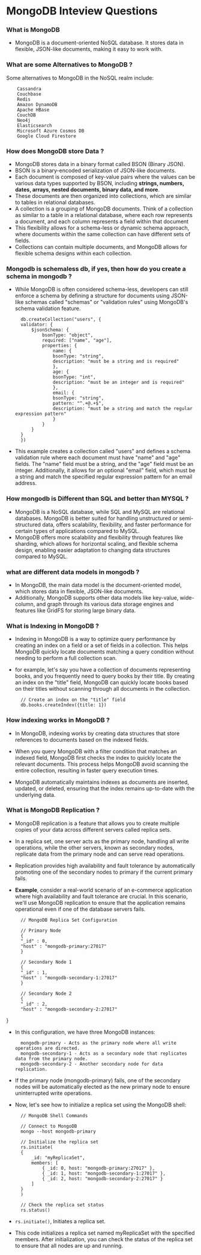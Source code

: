 # MongoDB Inteview Questions 

### What is MongoDB 
- MongoDB is a document-oriented NoSQL database. It stores data in flexible, JSON-like documents, making it easy to work with.

### What are some Alternatives to MongoDB ?
Some alternatives to MongoDB in the NoSQL realm include:

        Cassandra
        Couchbase
        Redis
        Amazon DynamoDB
        Apache HBase
        CouchDB
        Neo4j
        Elasticsearch
        Microsoft Azure Cosmos DB
        Google Cloud Firestore




### How does MongoDB store Data ? 
- MongoDB stores data in a binary format called BSON (Binary JSON).
- BSON is a binary-encoded serialization of JSON-like documents.
- Each document is composed of key-value pairs where the values can be various data types supported by BSON, including **strings, numbers, dates, arrays, nested documents, binary data, and more**.
- These documents are then organized into collections, which are similar to tables in relational databases.
-  A collection is a grouping of MongoDB documents. Think of a collection as similar to a table in a relational database, where each row represents a document, and each column represents a field within that document
- This flexibility allows for a schema-less or dynamic schema approach, where documents within the same collection can have different sets of fields.
- Collections can contain multiple documents, and MongoDB allows for flexible schema designs within each collection.

### Mongodb is schemaless db, if yes, then how do you create a schema in mongodb ? 
- While MongoDB is often considered schema-less, developers can still enforce a schema by defining a structure for documents using JSON-like schemas called "schemas" or "validation rules" using MongoDB's schema validation feature.

        db.createCollection("users", {
        validator: {
            $jsonSchema: {
                bsonType: "object",
                required: ["name", "age"],
                properties: {
                    name: {
                    bsonType: "string",
                    description: "must be a string and is required"
                    },
                    age: {
                    bsonType: "int",
                    description: "must be an integer and is required"
                    },
                    email: {
                    bsonType: "string",
                    pattern: "^.+@.+$",
                    description: "must be a string and match the regular expression pattern"
                    }
                }
            }
        }
        })

- This example creates a collection called "users" and defines a schema validation rule where each document must have "name" and "age" fields. The "name" field must be a string, and the "age" field must be an integer. Additionally, it allows for an optional "email" field, which must be a string and match the specified regular expression pattern for an email address.

### How mongodb is Different than SQL and better than MYSQL ? 
- MongoDB is a NoSQL database, while SQL and MySQL are relational databases. MongoDB is better suited for handling unstructured or semi-structured data, offers scalability, flexibility, and faster performance for certain types of applications compared to MySQL.
- MongoDB offers more scalability and flexibility through features like sharding, which allows for horizontal scaling, and flexible schema design, enabling easier adaptation to changing data structures compared to MySQL.

### what are different data models in mongodb ?
- In MongoDB, the main data model is the document-oriented model, which stores data in flexible, JSON-like documents.
- Additionally, MongoDB supports other data models like key-value, wide-column, and graph through its various data storage engines and features like GridFS for storing large binary data.

### What is Indexing in MongoDB ? 
- Indexing in MongoDB is a way to optimize query performance by creating an index on a field or a set of fields in a collection. This helps MongoDB quickly locate documents matching a query condition without needing to perform a full collection scan.


- for example, let's say you have a collection of documents representing books, and you frequently need to query books by their title. By creating an index on the "title" field, MongoDB can quickly locate books based on their titles without scanning through all documents in the collection.


        // Create an index on the "title" field
        db.books.createIndex({title: 1})


### How indexing works in MongoDB ?

- In MongoDB, indexing works by creating data structures that store references to documents based on the indexed fields.

- When you query MongoDB with a filter condition that matches an indexed field, MongoDB first checks the index to quickly locate the relevant documents. This process helps MongoDB avoid scanning the entire collection, resulting in faster query execution times.

- MongoDB automatically maintains indexes as documents are inserted, updated, or deleted, ensuring that the index remains up-to-date with the underlying data.


### What is MongoDB Replication ? 

- MongoDB replication is a feature that allows you to create multiple copies of your data across different servers called replica sets.
- In a replica set, one server acts as the primary node, handling all write operations, while the other servers, known as secondary nodes, replicate data from the primary node and can serve read operations.
- Replication provides high availability and fault tolerance by automatically promoting one of the secondary nodes to primary if the current primary fails.
- **Example**, 
consider a real-world scenario of an e-commerce application where high availability and fault tolerance are crucial. 
In this scenario, we'll use MongoDB replication to ensure that the application remains operational even if one of the database servers fails.


        // MongoDB Replica Set Configuration

        // Primary Node
        {
        "_id" : 0,
        "host" : "mongodb-primary:27017"
        }

        // Secondary Node 1
        {
        "_id" : 1,
        "host" : "mongodb-secondary-1:27017"
        }

        // Secondary Node 2
        {
        "_id" : 2,
        "host" : "mongodb-secondary-2:27017"
}

- In this configuration, we have three MongoDB instances:

        mongodb-primary - Acts as the primary node where all write operations are directed.
        mongodb-secondary-1 - Acts as a secondary node that replicates data from the primary node.
        mongodb-secondary-2 - Another secondary node for data replication.

- If the primary node (mongodb-primary) fails, one of the secondary nodes will be automatically elected as the new primary node to ensure uninterrupted write operations.

- Now, let's see how to initialize a replica set using the MongoDB shell: 

        // MongoDB Shell Commands

        // Connect to MongoDB
        mongo --host mongodb-primary

        // Initialize the replica set
        rs.initiate(
        {
            _id: "myReplicaSet",
            members: [
                { _id: 0, host: "mongodb-primary:27017" },
                { _id: 1, host: "mongodb-secondary-1:27017" },
                { _id: 2, host: "mongodb-secondary-2:27017" }
            ]
        }
        )

        // Check the replica set status
        rs.status()

- `rs.initiate()`, Initiates a replica set.
- This code initializes a replica set named myReplicaSet with the specified members. After initialization, you can check the status of the replica set to ensure that all nodes are up and running.
